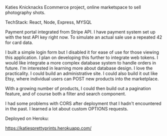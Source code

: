Katies Knicknacks
Ecommerce project, online marketspace to sell photography shots.

TechStack: React, Node, Express, MYSQL

Payment portal integrated from Stripe API. I have payment system set up with the test API key right now. To simulate an actual sale use a repeated 42 for card data. 

I built a simple login form but I disabled it for ease of use for those viewing this application. I plan on developing this further to integrate web tokens. I would like integrate a more complex database system to handle orders in future. I'm interested in learning more about database design. I love the practicality.  I could build an administrative site. I could also build it out like Etsy, where individual users can POST new products into the marketplace. 

With a growing number of products, I could then build out a pagination feature, and of course both a filter and search component.   

I had some problems with CORS after deployment that I hadn't encountered in the past. I learned a lot about custom OPTIONS requests. 

Deployed on Heroku: 

https://katiesprettyprints.herokuapp.com/
